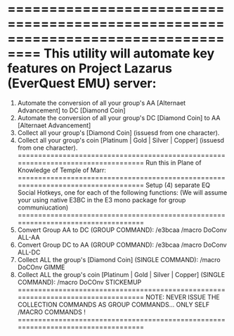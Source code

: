 ==================================================================================
This utility will automate key features on Project Lazarus (EverQuest EMU) server:
==================================================================================
1) Automate the conversion of all your group's AA [Alternaet Advancement] to DC [Diamond Coin]
2) Automate the conversion of all your group's DC [Diamond Coin] to AA [Alternaet Advancement]
3) Collect all your group's [Diamond Coin] (issuesd from one character).
4) Collect all your group's coin [Platinum | Gold | Silver | Copper] (issuesd from one character).
==================================================================================
Run this in Plane of Knowledge of Temple of Marr:
==================================================================================
Setup (4) separate EQ Social Hotkeys, one for each of the following functions:
(We will assume your using native E3BC in the E3 mono package for group communiucation)
==================================================================================
1) Convert Group AA to DC (GROUP COMMAND): 
      /e3bcaa /macro DoConv ALL-AA
2) Convert Group DC to AA (GROUP COMMAND): 
      /e3bcaa /macro DoConv ALL-DC
3) Collect ALL the group's [Diamond Coin] (SINGLE COMMAND): 
      /macro DoCOnv GIMME
4) Collect ALL the group's coin [Platinum | Gold | Silver | Copper] (SINGLE COMMAND): 
      /macro DoCOnv STICKEMUP
==================================================================================
      NOTE: NEVER ISSUE THE COLLECTION COMMANDS AS GROUP COMMANDS... 
                        ONLY SELF /MACRO COMMANDS !
==================================================================================
